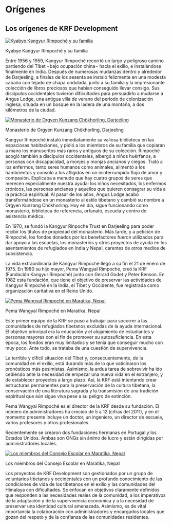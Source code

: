 ﻿#  Orígenes 

##  Los orígenes de KRF Development 

[ ![Kyabye Kangyur Rimpoché y su familia](/images/img_family_portrait-150x150.jpg) ](/images/img_family_portrait.jpg)

Kyabye Kangyur Rimpoché y su familia 

Entre 1956 y 1959, Kangyur Rimpoché recorrió un largo y peligroso camino partiendo del Tíbet −bajo ocupación china− hacia el exilio, e instalándose finalmente en India. Después de numerosas mudanzas dentro y alrededor de Darjeeling, a finales de los sesenta se instaló felizmente en una modesta cabaña con tejado de chapa ondulada, junto a su familia y la impresionante colección de libros preciosos que habían conseguido llevar consigo. Sus discípulos occidentales tuvieron dificultades para persuadirlo a mudarse a Angus Lodge, una antigua villa de verano del período de colonización inglesa, situada en un bosque en la ladera de una montaña, a dos kilómetros de la ciudad. 

[ ![Monasterio de Orgyen Kunzang Chökhorling, Darjeeling](/images/img_monastere_OKC-150x150.jpg) ](/images/img_monastere_OKC.jpg)

Monasterio de Orgyen Kunzang Chökhorling, Darjeeling 

Kangyur Rimpoché instaló inmediatamente su valiosa biblioteca en las espaciosas habitaciones, y pidió a los miembros de su familia que copiaran a mano los manuscritos más raros y antiguos de su colección. Rimpoché acogió también a discípulos occidentales, albergó a niños huérfanos, a personas con discapacidad, a monjes y monjas ancianos y ciegos. Trató a los enfermos, tanto seres humanos como animales, alimentó a los hambrientos y consoló a los afligidos en un ininterrumpido flujo de amor y compasión. Explicaba a menudo que hay cuatro grupos de seres que merecen especialmente nuestra ayuda: los niños necesitados, los enfermos crónicos, las personas ancianas y aquellos que quieren consagrar su vida a la práctica espiritual. Al pasar de los años, Angus Lodge acabó transformándose en un monasterio al estilo tibetano y cambió su nombre a Orgyen Kunzang Chökhorling. Hoy en día, sigue funcionando como monasterio, biblioteca de referencia, orfanato, escuela y centro de asistencia médica. 

En 1970, se fundó la Kangyur Rinpoche Trust en Darjeeling para poder recibir los títulos de propiedad del monasterio. Más tarde, y a petición de Rimpoché, los fondos donados por los benefactores fueron utilizados para dar apoyo a las escuelas, los monasterios y otros proyectos de ayuda en los asentamientos de refugiados en India y Nepal, carentes de otros medios de subsistencia. 

La vida extraordinaria de Kangyur Rimpoché llegó a su fin el 21 de enero de 1975. En 1980 su hijo mayor, Pema Wangyal Rimpoché, creó la KRF (Fundación Kangyur Rimpoché) junto con Gerard Godet y Peter Benson. En 1982 esta fundación, que tiene el objetivo de preservar las actividades de Kangyur Rimpoché en la India, el Tíbet y Occidente, fue registrada como organización caritativa en el Reino Unido. 

[ ![Pema Wangyal Rimpoché en Maratika, Nepal](/images/img_PWR_working-150x150.jpg) ](/images/img_PWR_working.jpg)

Pema Wangyal Rimpoché en Maratika, Nepal 

Este primer equipo de la KRF se puso a trabajar para socorrer a las comunidades de refugiados tibetanos excluidas de la ayuda internacional. El objetivo principal era la educación y el alojamiento de estudiantes y personas mayores con el fin de promover su autosuficiencia. En esta época, los fondos eran muy limitados y se tenía que conseguir mucho con muy poco. Ante todo, se trataba de una cuestión de supervivencia. 

La terrible y difícil situación del Tíbet y, consecuentemente, de la comunidad en el exilio, está durando más de lo que vaticinaron los pronósticos más pesimistas. Asimismo, la ardua tarea de sobrevivir ha ido cediendo ante la necesidad de empezar una nueva vida en el extranjero, y de establecer proyectos a largo plazo. Así, la KRF está intentando crear estructuras permanentes para la preservación de la cultura tibetana, la conservación de una literatura sagrada y la transmisión de una tradición espiritual que aún sigue viva pese a su peligro de extinción. 

Pema Wangyal Rimpoché es el director de la KRF desde su fundación. El número de administradores ha crecido de 5 a 12 (cifras del 2011), y en el momento presente incluye un doctor, un ingeniero, un director de escuela, varios profesores y otros profesionales. 

Recientemente se crearon dos fundaciones hermanas en Portugal y los Estados Unidos. Ambas son ONGs sin ánimo de lucro y están dirigidas por administradores locales. 

[ ![Los miembros del Consejo Escolar en Maratika, Nepal](/images/img_collaboration-150x150.jpg) ](/images/img_collaboration.jpg)

Los miembros del Consejo Escolar en Maratika, Nepal 

Los proyectos de KRF Development son gestionados por un grupo de voluntarios tibetanos y occidentales con un profundo conocimiento de las condiciones de vida de los tibetanos en el exilio y las comunidades del Himalaya con dificultades. Se enfocan en objetivos claramente definidos que responden a las necesidades reales de la comunidad, a los imperativos de la adaptación y de la supervivencia económica y a la necesidad de preservar una identidad cultural amenazada. Asimismo, es de vital importancia la colaboración con administradores y encargados locales que gozan del respeto y de la confianza de las comunidades residentes. 
